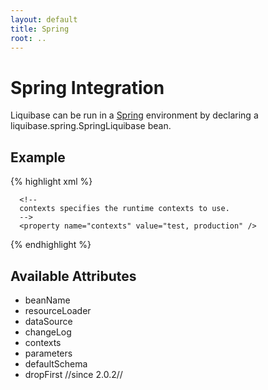 ```yaml
---
layout: default
title: Spring
root: ..
---
```


# Spring Integration #

Liquibase can be run in a [Spring](http://www.springframework.org) environment by declaring a liquibase.spring.SpringLiquibase bean.



## Example ##

{% highlight xml %}
<bean id="liquibase" class="liquibase.integration.spring.SpringLiquibase">
      <property name="dataSource" ref="myDataSource" />
      <property name="changeLog" value="classpath:db-changelog.xml" />

      <!--
      contexts specifies the runtime contexts to use.
      -->
      <property name="contexts" value="test, production" />
 </bean>
{% endhighlight %}


## Available Attributes ##

  * beanName
  * resourceLoader
  * dataSource
  * changeLog
  * contexts
  * parameters
  * defaultSchema
  * dropFirst //since 2.0.2//